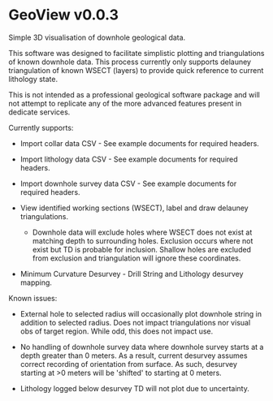 # GeoView v0.0.3
Simple 3D visualisation of downhole geological data.

This software was designed to facilitate simplistic plotting and triangulations
of known downhole data. This process currently only supports delauney triangulation
of known WSECT (layers) to provide quick reference to current lithology state.

This is not intended as a professional geological software package and will not
attempt to replicate any of the more advanced features present in dedicate services.

Currently supports:
- Import collar data CSV - See example documents for required headers.

- Import lithology data CSV - See example documents for required headers.

- Import downhole survey data CSV - See example documents for required headers.

- View identified working sections (WSECT), label and draw delauney triangulations.
    - Downhole data will exclude holes where WSECT does not exist at matching
      depth to surrounding holes. Exclusion occurs where not exist but TD is
      probable for inclusion. Shallow holes are excluded from exclusion and
      triangulation will ignore these coordinates.

- Minimum Curvature Desurvey - Drill String and Lithology desurvey mapping.

Known issues:
- External hole to selected radius will occasionally plot downhole string in
  addition to selected radius. Does not impact triangulations nor visual obs
  of target region. While odd, this does not impact use.

- No handling of downhole survey data where downhole survey starts at a depth
  greater than 0 meters. As a result, current desurvey assumes correct recording
  of orientation from surface. As such, desurvey starting at >0 meters will be
  'shifted' to starting at 0 meters.

- Lithology logged below desurvey TD will not plot due to uncertainty.
